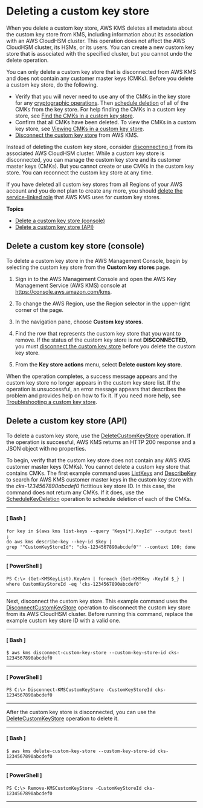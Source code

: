 # Deleting a custom key store<a name="delete-keystore"></a>

When you delete a custom key store, AWS KMS deletes all metadata about the custom key store from KMS, including information about its association with an AWS CloudHSM cluster\. This operation does not affect the AWS CloudHSM cluster, its HSMs, or its users\. You can create a new custom key store that is associated with the specified cluster, but you cannot undo the delete operation\.

You can only delete a custom key store that is disconnected from AWS KMS and does not contain any customer master keys \(CMKs\)\. Before you delete a custom key store, do the following\.
+ Verify that you will never need to use any of the CMKs in the key store for any [cryptographic operations](use-cmk-keystore.md)\. Then [schedule deletion](delete-cmk-keystore.md) of all of the CMKs from the key store\. For help finding the CMKs in a custom key store, see [Find the CMKs in a custom key store](find-key-material.md#find-cmk-in-keystore)\.
+ Confirm that all CMKs have been deleted\. To view the CMKs in a custom key store, see [Viewing CMKs in a custom key store](view-cmk-keystore.md)\.
+ [Disconnect the custom key store](disconnect-keystore.md) from AWS KMS\.

Instead of deleting the custom key store, consider [disconnecting it](disconnect-keystore.md) from its associated AWS CloudHSM cluster\. While a custom key store is disconnected, you can manage the custom key store and its customer master keys \(CMKs\)\. But you cannot create or use CMKs in the custom key store\. You can reconnect the custom key store at any time\.

If you have deleted all custom key stores from all Regions of your AWS account and you do not plan to create any more, you should [delete the service\-linked role](authorize-key-store.md#authorize-kms) that AWS KMS uses for custom key stores\.

**Topics**
+ [Delete a custom key store \(console\)](#delete-keystore-console)
+ [Delete a custom key store \(API\)](#delete-keystore-api)

## Delete a custom key store \(console\)<a name="delete-keystore-console"></a>

To delete a custom key store in the AWS Management Console, begin by selecting the custom key store from the **Custom key stores** page\.

1. Sign in to the AWS Management Console and open the AWS Key Management Service \(AWS KMS\) console at [https://console\.aws\.amazon\.com/kms](https://console.aws.amazon.com/kms)\.

1. To change the AWS Region, use the Region selector in the upper\-right corner of the page\.

1. In the navigation pane, choose **Custom key stores**\.

1. Find the row that represents the custom key store that you want to remove\. If the status of the custom key store is not **DISCONNECTED**, you must [disconnect the custom key store](disconnect-keystore.md) before you delete the custom key store\.

1. From the **Key store actions** menu, select **Delete custom key store**\.

When the operation completes, a success message appears and the custom key store no longer appears in the custom key store list\. If the operation is unsuccessful, an error message appears that describes the problem and provides help on how to fix it\. If you need more help, see [Troubleshooting a custom key store](fix-keystore.md)\.

## Delete a custom key store \(API\)<a name="delete-keystore-api"></a>

To delete a custom key store, use the [DeleteCustomKeyStore](https://docs.aws.amazon.com/kms/latest/APIReference/API_DeleteCustomKeyStore.html) operation\. If the operation is successful, AWS KMS returns an HTTP 200 response and a JSON object with no properties\.

To begin, verify that the custom key store does not contain any AWS KMS customer master keys \(CMKs\)\. You cannot delete a custom key store that contains CMKs\. The first example command uses [ListKeys](https://docs.aws.amazon.com/kms/latest/APIReference/API_ListKeys.html) and [DescribeKey](https://docs.aws.amazon.com/kms/latest/APIReference/API_DescribeKey.html) to search for AWS KMS customer master keys in the custom key store with the *cks\-1234567890abcdef0* fictitious key store ID\. In this case, the command does not return any CMKs\. If it does, use the [ScheduleKeyDeletion](https://docs.aws.amazon.com/kms/latest/APIReference/API_ScheduleKeyDeletion.html) operation to schedule deletion of each of the CMKs\.

------
#### [ Bash ]

```
for key in $(aws kms list-keys --query 'Keys[*].KeyId' --output text) ; 
do aws kms describe-key --key-id $key | 
grep '"CustomKeyStoreId": "cks-1234567890abcdef0"' --context 100; done
```

------
#### [ PowerShell ]

```
PS C:\> (Get-KMSKeyList).KeyArn | foreach {Get-KMSKey -KeyId $_} | where CustomKeyStoreId -eq 'cks-1234567890abcdef0'
```

------

Next, disconnect the custom key store\. This example command uses the [DisconnectCustomKeyStore](https://docs.aws.amazon.com/kms/latest/APIReference/API_DisconnectCustomKeyStore.html) operation to disconnect the custom key store from its AWS CloudHSM cluster\. Before running this command, replace the example custom key store ID with a valid one\.

------
#### [ Bash ]

```
$ aws kms disconnect-custom-key-store --custom-key-store-id cks-1234567890abcdef0
```

------
#### [ PowerShell ]

```
PS C:\> Disconnect-KMSCustomKeyStore -CustomKeyStoreId cks-1234567890abcdef0
```

------

After the custom key store is disconnected, you can use the [DeleteCustomKeyStore](https://docs.aws.amazon.com/kms/latest/APIReference/API_DeleteCustomKeyStore.html) operation to delete it\. 

------
#### [ Bash ]

```
$ aws kms delete-custom-key-store --custom-key-store-id cks-1234567890abcdef0
```

------
#### [ PowerShell ]

```
PS C:\> Remove-KMSCustomKeyStore -CustomKeyStoreId cks-1234567890abcdef0
```

------